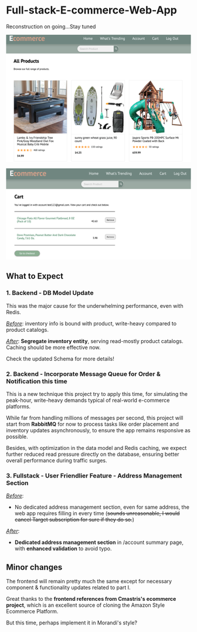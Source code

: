 # Full-stack-E-commerce-Web-App 

Reconstruction on going...Stay tuned

![Alt Text](front-end/public/Frontend-UI-Template-2.png)

![Alt Text](front-end/public/Frontend-UI-Template.png)
## What to Expect

### 1. Backend - DB Model Update
This was the major cause for the underwhelming performance, even with Redis.


*<u>Before</u>*: inventory info is bound with product, write-heavy compared to product catalogs.

*<u>After</u>*: **Segregate inventory entity**, serving read-mostly product catalogs. Caching should be more effective now.

Check the updated Schema for more details!

### 2. Backend - Incorporate Message Queue for Order & Notification this time

This is a new technique this project try to apply this time, for simulating the peak-hour, write-heavy demands typical of real-world e-commerce platforms.

While far from handling millions of messages per second, this project will start from **RabbitMQ** for now to process tasks like order placement and inventory updates asynchronously, to ensure the app remains responsive as possible. 

Besides, with optimization in the data model and Redis caching, we expect further reduced read pressure directly on the database, ensuring better overall performance during traffic surges.

### 3. Fullstack - User Friendlier Feature - Address Management Section

*<u>Before</u>*: 
- No dedicated address management section, even for same address, the web app requires filling in every time (~~sounds unreasonable, I would cancel Target subscription for sure if they do so.~~)

*<u>After</u>*: 
- **Dedicated address management section** in /account summary page, with **enhanced validation** to avoid typo.




## Minor changes

The frontend will remain pretty much the same except for necessary component & functionality updates related to part I.

Great thanks to the **frontend references from Cmastris's ecommerce project**, which is an excellent source of cloning the Amazon Style Ecommerce Platform.

But this time, perhaps implement it in Morandi's style?


